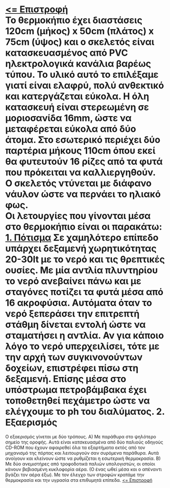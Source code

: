 <a href="README.md"><= Επιστροφή</a><br>
Το θερμοκήπιο έχει διαστάσεις 120cm (μήκος) x 50cm (πλάτος) x 75cm (ύψος) και ο σκελετός είναι κατασκευασμένος από PVC ηλεκτρολογικά κανάλια βαρέως τύπου. Το υλικό αυτό το επιλέξαμε γιατί είναι ελαφρύ, πολύ ανθεκτικό και κατεργάζεται εύκολα. Η όλη κατασκευή είναι στερεωμένη σε μοριοσανίδα 16mm, ώστε να μεταφέρεται εύκολα από δύο άτομα. Στο εσωτερικό περιέχει δύο παρτέρια μήκους 110cm όπου εκεί θα φυτευτούν 16 ρίζες από τα φυτά που πρόκειται να καλλιεργηθούν.<br>
Ο σκελετός ντύνεται με διάφανο νάυλον ώστε να περνάει το ηλιακό φως.<br>
Οι λετουργίες που γίνονται μέσα στο θερμοκήπιο είναι οι παρακάτω:
  <u><b>1. Πότισμα</b></u>
  Σε χαμηλότερο επίπεδο υπάρχει δεξαμενή χωρητικότητας 20-30lt με το νερό και τις θρεπτικές ουσίες. Με μία αντλία πλυντηρίου το νερό ανεβαίνει πάνω και με σταγόνες ποτίζει τα φυτά μέσα από 16 ακροφύσια. Αυτόματα όταν το νερό ξεπεράσει την επιτρεπτή στάθμη δίνεται εντολή ώστε να σταματήσει η αντλία. Αν για κάποιο λόγο το νερό υπερχειλίσει, τότε με την αρχή των συγκινονούντων δοχείων, επιστρέφει πίσω στη δεξαμενή. Επίσης μέσα στο υπόστρωμα πετροβάμβακα έχει τοποθετηθεί πεχάμετρο ώστε να ελέγχουμε το ph του διαλύματος.
  2. Εξαερισμός
  =============
  Ο εξαερισμός γίνεται με δύο τρόπους. Α) Με παράθυρα στο ψηλότερο σημείο της οροφής. Αυτά είναι κατσκευασμένα από δύο παλιούς οδηγούς CD-ROM που έχουν αφαιρεθεί όλα τα εξαρτήματα εκτός από τον μηχανισμό της πόρτας και λειτουργούν σαν συρόμενα παράθυρα. Αυτά ανοίγουν και κλείνουν ώστε να ρυθμίζεται η εσωτερική θερμοκρασία. Β) Με δύο ανεμιστήρες από τροφοδοτικά παλιών υπολογιστών, οι οποίοι κάνουν βεβιασμένη κυκλοφορία αέρα. (Ο ένας ωθεί μέσα και ο απέναντι βγάζει τον αέρα έξω). Με τον έλεγχο των στροφών κρατάμε την θερμοκρασία και την υγρασία στα επιθυμητά επίπεδα. 
<a href="README.md"><= Επιστροφή</a><br>
